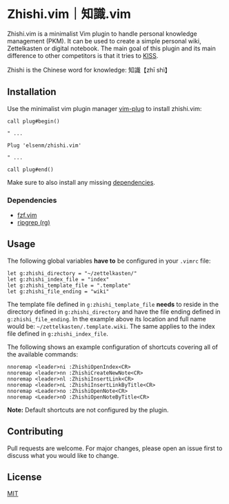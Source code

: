# Zhishi.vim｜知識.vim

Zhishi.vim is a minimalist Vim plugin to handle personal knowledge management (PKM). It can be used to create a simple personal wiki, Zettelkasten or digital notebook. The main goal of this plugin and its main difference to other competitors is that it tries to [KISS](https://en.wikipedia.org/wiki/KISS_principle).

Zhishi is the Chinese word for knowledge: 知識【zhī shì】

## Installation

Use the minimalist vim plugin manager [vim-plug](https://github.com/junegunn/vim-plug) to install zhishi.vim:

```vim
call plug#begin()

" ...

Plug 'elsenm/zhishi.vim'

" ...

call plug#end()
```
Make sure to also install any missing [dependencies](#dependencies).

### Dependencies

- [fzf.vim](https://github.com/junegunn/fzf.vim)
- [ripgrep (rg)](https://github.com/BurntSushi/ripgrep)

## Usage

The following global variables **have to** be configured in your `.vimrc` file:
```vim
let g:zhishi_directory = "~/zettelkasten/"
let g:zhishi_index_file = "index"
let g:zhishi_template_file = ".template"
let g:zhishi_file_ending = "wiki"
```
The template file defined in `g:zhishi_template_file` **needs** to reside in the directory defined in `g:zhishi_directory` and have the file ending defined in `g:zhishi_file_ending`. In the example above its location and full name would be: `~/zettelkasten/.template.wiki`. The same applies to the index file defined in `g:zhishi_index_file`.

The following shows an example configuration of shortcuts covering all of the available commands:

```vim
nnoremap <leader>ni :ZhishiOpenIndex<CR>
nnoremap <leader>nn :ZhishiCreateNewNote<CR>
nnoremap <leader>nl :ZhishiInsertLink<CR>
nnoremap <leader>nL :ZhishiInsertLinkByTitle<CR>
nnoremap <Leader>no :ZhishiOpenNote<CR>
nnoremap <Leader>nO :ZhishiOpenNoteByTitle<CR>
```
**Note:** Default shortcuts are not configured by the plugin.

## Contributing

Pull requests are welcome. For major changes, please open an issue first
to discuss what you would like to change.

## License

[MIT](https://choosealicense.com/licenses/mit/)
